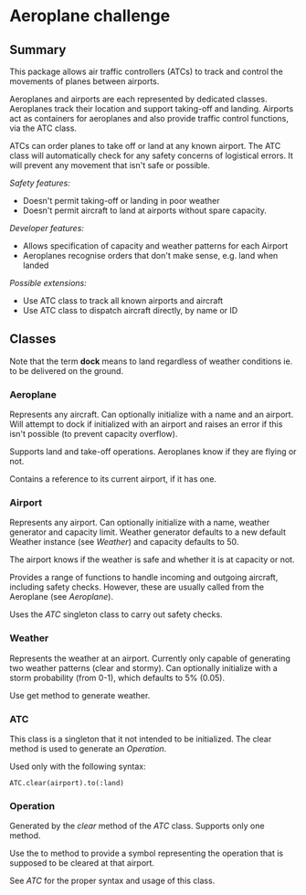# Aeroplane challenge

## Summary

This package allows air traffic controllers (ATCs) to track
and control the movements of planes between airports.

Aeroplanes and airports are each represented by dedicated
classes. Aeroplanes track their location and support taking-off
and landing. Airports act as containers for aeroplanes and
also provide traffic control functions, via the ATC class.

ATCs can order planes to take off or land at any known
airport. The ATC class will automatically check for any 
safety concerns of logistical errors. It will prevent
any movement that isn't safe or possible.

*Safety features:*

+ Doesn't permit taking-off or landing in poor weather
+ Doesn't permit aircraft to land at airports without spare capacity.

*Developer features:*

+ Allows specification of capacity and weather patterns for each Airport
+ Aeroplanes recognise orders that don't make sense, e.g. land when landed

*Possible extensions:*

+ Use ATC class to track all known airports and aircraft
+ Use ATC class to dispatch aircraft directly, by name or ID

## Classes

Note that the term **dock** means to land regardless of weather
conditions ie. to be delivered on the ground.

### Aeroplane

Represents any aircraft. Can optionally initialize with a name
and an airport. Will attempt to dock if initialized with an
airport and raises an error if this isn't possible (to prevent 
capacity overflow).

Supports land and take-off operations. Aeroplanes know if they
are flying or not.

Contains a reference to its current airport, if it has one.

### Airport

Represents any airport. Can optionally initialize with a name,
weather generator and capacity limit. Weather generator
defaults to a new default Weather instance (see *Weather*) and
capacity defaults to 50.

The airport knows if the weather is safe and whether it is at 
capacity or not.

Provides a range of functions to handle incoming and outgoing 
aircraft, including safety checks. However, these are usually
called from the Aeroplane (see *Aeroplane*).

Uses the *ATC* singleton class to carry out safety checks.

### Weather

Represents the weather at an airport. Currently only capable
of generating two weather patterns (clear and stormy). Can
optionally initialize with a storm probability (from 0-1),
which defaults to 5% (0.05).

Use get method to generate weather.

### ATC

This class is a singleton that it not intended to be initialized.
The clear method is used to generate an *Operation*.

Used only with the following syntax:

`ATC.clear(airport).to(:land)`

### Operation

Generated by the *clear* method of the *ATC* class. Supports only
one method.

Use the to method to provide a symbol representing the operation
that is supposed to be cleared at that airport.

See *ATC* for the proper syntax and usage of this class.
